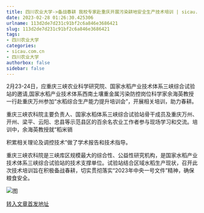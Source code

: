 ```yaml
---
title: 四川农业大学->备战春耕 我校专家赴重庆开展污染耕地安全生产技术培训 | sicau.com.cn
date: 2023-02-28 01:26:30.425306
urlname: 113d2de7d231c91bf2c6a846e3686421
slug: 113d2de7d231c91bf2c6a846e3686421
tags: 
- 四川农业大学
categories:
- sicau.com.cn
- 四川农业大学
authorbox: false
sidebar: false
---
```

2月23-24日，应重庆三峡农业科学研究院、国家水稻产业技术体系三峡综合试验站的邀请,国家水稻产业技术体系西南土壤重金属污染防控岗位科学家余海英教授一行赴重庆万州参加“水稻综合生产能力提升培训会”，开展相关培训，助力春耕。  

重庆三峡农科院主要负责人、国家水稻体系三峡综合试验站骨干成员及重庆万州、开州、梁平、云阳、忠县等示范县区的百余名农业工作者参与现场学习和交流。培训中，余海英教授就“稻米镉
<!--more-->
积累相关理论及调控技术”做了学术报告和技术指导。

重庆三峡农科院是三峡库区规模最大的综合性、公益性研究机构，是国家水稻产业技术体系三峡综合试验站的技术支撑单位。试验站结合区域水稻生产现状，召开此次技术培训旨在积极备战春耕，切实贯彻落实“2023年中央一号文件”精神，确保粮食安全。

![图](https://news.sicau.edu.cn/__local/C/DD/8E/2A7977CEE31FD326D64FFDF2F80_2F2219CD_12FC5F.png)

[转入文章首发地址](https://news.sicau.edu.cn/info/1078/71112.htm)